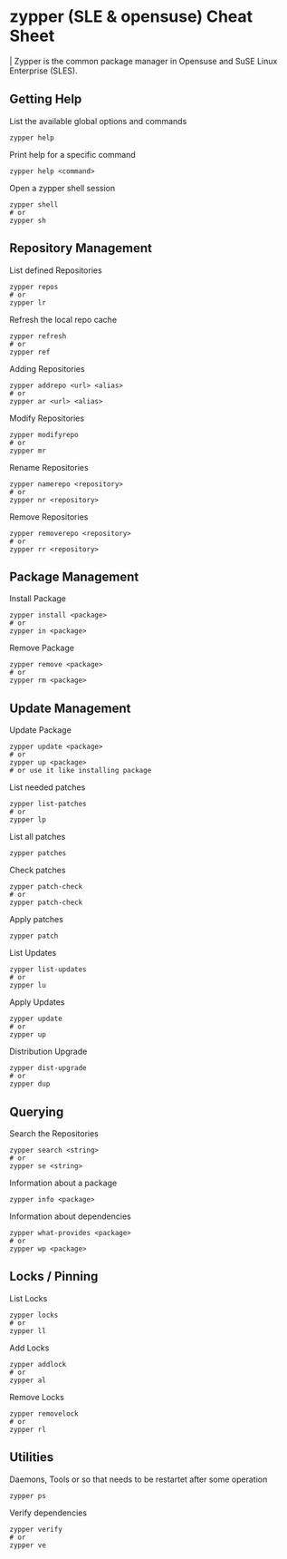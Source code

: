 # zypper (SLE & opensuse) Cheat Sheet

| Zypper is the common package manager in Opensuse and SuSE Linux Enterprise (SLES).

## Getting Help

List the available global options and commands

```
zypper help
```

Print help for a specific command

```
zypper help <command>
```

Open a zypper shell session

```
zypper shell
# or
zypper sh
```

## Repository Management

List defined Repositories

```
zypper repos
# or
zypper lr
```

Refresh the local repo cache

```
zypper refresh
# or
zypper ref
```

Adding Repositories

```
zypper addrepo <url> <alias>
# or
zypper ar <url> <alias>
```

Modify Repositories

```
zypper modifyrepo
# or
zypper mr
```

Rename Repositories

```
zypper namerepo <repository>
# or
zypper nr <repository>
```

Remove Repositories

```
zypper removerepo <repository>
# or
zypper rr <repository>
```

## Package Management

Install Package

```
zypper install <package>
# or
zypper in <package>
```

Remove Package

```
zypper remove <package>
# or
zypper rm <package>
```

## Update Management

Update Package

```
zypper update <package>
# or
zypper up <package>
# or use it like installing package
```

List needed patches

```
zypper list-patches
# or
zypper lp
```

List all patches

```
zypper patches
```

Check patches

```
zypper patch-check
# or
zypper patch-check
```

Apply patches

```
zypper patch
```

List Updates

```
zypper list-updates
# or
zypper lu
```

Apply Updates

```
zypper update
# or
zypper up
```

Distribution Upgrade

```
zypper dist-upgrade
# or
zypper dup
```

## Querying

Search the Repositories

```
zypper search <string>
# or
zypper se <string>
```

Information about a package

```
zypper info <package>
```

Information about dependencies

```
zypper what-provides <package>
# or
zypper wp <package>
```

## Locks / Pinning

List Locks

```
zypper locks
# or
zypper ll
```

Add Locks

```
zypper addlock
# or
zypper al
```

Remove Locks

```
zypper removelock
# or
zypper rl
```

## Utilities

Daemons, Tools or so that needs to be restartet after some operation

```
zypper ps
```

Verify dependencies

```
zypper verify
# or
zypper ve
```
